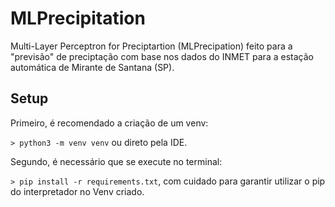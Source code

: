 # MLPrecipitation
Multi-Layer Perceptron for Preciptartion (MLPrecipation) feito para a "previsão" de preciptação com base nos dados do INMET para a estação automática de Mirante de Santana (SP).

## Setup

Primeiro, é recomendado a criação de um venv:

`> python3 -m venv venv` ou direto pela IDE.

Segundo, é necessário que se execute no terminal:

`> pip install -r requirements.txt`, com cuidado para garantir utilizar o pip do interpretador no Venv criado.